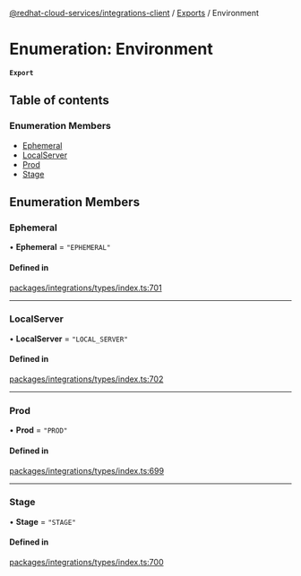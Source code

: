 [@redhat-cloud-services/integrations-client](../README.md) / [Exports](../modules.md) / Environment

# Enumeration: Environment

**`Export`**

## Table of contents

### Enumeration Members

- [Ephemeral](Environment.md#ephemeral)
- [LocalServer](Environment.md#localserver)
- [Prod](Environment.md#prod)
- [Stage](Environment.md#stage)

## Enumeration Members

### Ephemeral

• **Ephemeral** = ``"EPHEMERAL"``

#### Defined in

[packages/integrations/types/index.ts:701](https://github.com/RedHatInsights/javascript-clients/blob/master/packages/integrations/types/index.ts#L701)

___

### LocalServer

• **LocalServer** = ``"LOCAL_SERVER"``

#### Defined in

[packages/integrations/types/index.ts:702](https://github.com/RedHatInsights/javascript-clients/blob/master/packages/integrations/types/index.ts#L702)

___

### Prod

• **Prod** = ``"PROD"``

#### Defined in

[packages/integrations/types/index.ts:699](https://github.com/RedHatInsights/javascript-clients/blob/master/packages/integrations/types/index.ts#L699)

___

### Stage

• **Stage** = ``"STAGE"``

#### Defined in

[packages/integrations/types/index.ts:700](https://github.com/RedHatInsights/javascript-clients/blob/master/packages/integrations/types/index.ts#L700)
